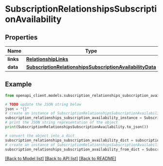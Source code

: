 # SubscriptionRelationshipsSubscriptionAvailability


## Properties

Name | Type | Description | Notes
------------ | ------------- | ------------- | -------------
**links** | [**RelationshipLinks**](RelationshipLinks.md) |  | [optional] 
**data** | [**SubscriptionRelationshipsSubscriptionAvailabilityData**](SubscriptionRelationshipsSubscriptionAvailabilityData.md) |  | [optional] 

## Example

```python
from openapi_client.models.subscription_relationships_subscription_availability import SubscriptionRelationshipsSubscriptionAvailability

# TODO update the JSON string below
json = "{}"
# create an instance of SubscriptionRelationshipsSubscriptionAvailability from a JSON string
subscription_relationships_subscription_availability_instance = SubscriptionRelationshipsSubscriptionAvailability.from_json(json)
# print the JSON string representation of the object
print(SubscriptionRelationshipsSubscriptionAvailability.to_json())

# convert the object into a dict
subscription_relationships_subscription_availability_dict = subscription_relationships_subscription_availability_instance.to_dict()
# create an instance of SubscriptionRelationshipsSubscriptionAvailability from a dict
subscription_relationships_subscription_availability_from_dict = SubscriptionRelationshipsSubscriptionAvailability.from_dict(subscription_relationships_subscription_availability_dict)
```
[[Back to Model list]](../README.md#documentation-for-models) [[Back to API list]](../README.md#documentation-for-api-endpoints) [[Back to README]](../README.md)


